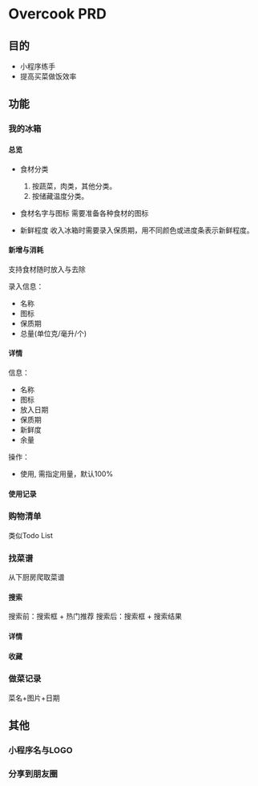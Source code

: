 # Overcook PRD

## 目的

- 小程序练手
- 提高买菜做饭效率

## 功能

### 我的冰箱

#### 总览

- 食材分类
    1. 按蔬菜，肉类，其他分类。
    2. 按储藏温度分类。

- 食材名字与图标
    需要准备各种食材的图标

- 新鲜程度
    收入冰箱时需要录入保质期，用不同颜色或进度条表示新鲜程度。


#### 新增与消耗
支持食材随时放入与去除

录入信息：

- 名称
- 图标
- 保质期
- 总量(单位克/毫升/个)


#### 详情
信息：

- 名称
- 图标
- 放入日期
- 保质期
- 新鲜度
- 余量

操作：

- 使用, 需指定用量，默认100%

#### 使用记录

### 购物清单
类似Todo List

### 找菜谱
从下厨房爬取菜谱

#### 搜索
搜索前：搜索框 + 热门推荐
搜索后：搜索框 + 搜索结果

#### 详情

#### 收藏

### 做菜记录
菜名+图片+日期

## 其他

### 小程序名与LOGO
### 分享到朋友圈
